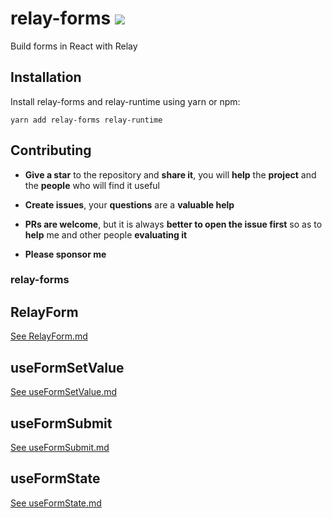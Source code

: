 # relay-forms ![](https://github.com/morrys/relay-forms/workflows/Build/badge.svg)
Build forms in React with Relay

## Installation

Install relay-forms and relay-runtime using yarn or npm:

```
yarn add relay-forms relay-runtime
```

## Contributing

* **Give a star** to the repository and **share it**, you will **help** the **project** and the **people** who will find it useful

* **Create issues**, your **questions** are a **valuable help**

* **PRs are welcome**, but it is always **better to open the issue first** so as to **help** me and other people **evaluating it**

* **Please sponsor me**

### relay-forms

## RelayForm

[See RelayForm.md](./RelayForm.md)

## useFormSetValue

[See useFormSetValue.md](./useFormSetValue.md)

## useFormSubmit

[See useFormSubmit.md](./useFormSubmit.md)

## useFormState

[See useFormState.md](./useFormState.md)